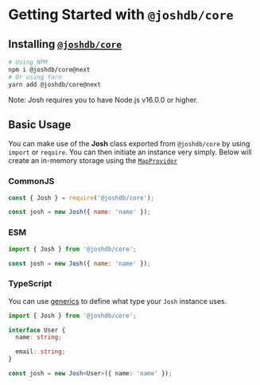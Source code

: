 # Getting Started with `@joshdb/core`

## Installing [`@joshdb/core`](https://github.com/josh-development/core/tree/build)

```sh
# Using NPM
npm i @joshdb/core@next
# Or using Yarn
yarn add @joshdb/core@next
```

Note: Josh requires you to have Node.js v16.0.0 or higher.

## Basic Usage

You can make use of the **Josh** class exported from `@joshdb/core` by using `import` or `require`. You can then initiate an instance very simply. Below will create an in-memory storage using the [`MapProvider`](https://github.com/josh-development/core/blob/main/src/lib/structures/defaultProvider/MapProvider.ts)

### CommonJS

```javascript
const { Josh } = require('@joshdb/core');

const josh = new Josh({ name: 'name' });
```

### ESM

```javascript
import { Josh } from '@joshdb/core';

const josh = new Josh({ name: 'name' });
```

### TypeScript

You can use [generics](https://www.typescriptlang.org/docs/handbook/2/generics.html) to define what type your `Josh` instance uses.

```typescript
import { Josh } from '@joshdb/core';

interface User {
  name: string;

  email: string;
}

const josh = new Josh<User>({ name: 'name' });
```
